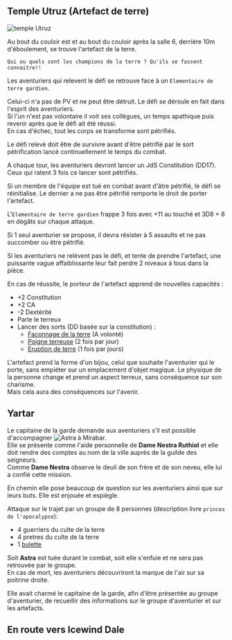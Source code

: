 ## Temple Utruz (Artefact de terre)
![temple Utruz](./assets/images/utiles/utruz_temple.jpg)

Au bout du couloir est et au bout du couloir après la salle 6, derrière 10m d'éboulement, se trouve l'artefact de la terre.

`Qui ou quels sont les champions de la terre ? Qu'ils se fassent connaitre!!`

Les aventuriers qui relevent le défi se retrouve face à un `Elementaire de terre gardien`.

Celui-ci n'a pas de PV et ne peut être détruit. Le défi se déroule en fait dans l'esprit des aventuriers.  
Si l'un n'est pas volontaire il voit ses collègues, un temps apathique puis revenir après que le défi ait été réussi.  
En cas d'échec, tout les corps se transforme sont pétrifiés.

Le défi relevé doit être de survivre avant d'être pétrifié par le sort pétrification lancé continuellement le temps du combat.

A chaque tour, les aventuriers devront lancer un JdS Constitution (DD17).
Ceux qui ratent 3 fois ce lancer sont pétrifiés.

Si un membre de l'équipe est tué en combat avant d'âtre pétrifié, le défi se réinitialise.
Le dernier a ne pas être pétrifié remporte le droit de porter l'artefact.

L'`Elementaire de terre gardien` frappe 3 fois avec +11 au touché et 3D8 + 8 en dégâts sur chaque attaque.

Si 1 seul aventurier se propose, il devra résister à 5 assaults et ne pas succomber ou être pétrifié.

Si les aventuriers ne relèvent pas le défi, et tente de prendre l'artefact, une puissante vague affaiblissante leur fait perdre 2 niveaux à tous dans la pièce.

En cas de réussite, le porteur de l'artefact apprend de nouvelles capacités :
- +2 Constitution
- +2 CA
- -2 Dextérité
- Parle le terreux
- Lancer des sorts (DD basée sur la constitution) :
  - [Faconnage de la terre](https://www.aidedd.org/dnd/sorts.php?vf=faconnage-de-la-terre) (A volonté)
  - [Poigne terreuse](https://www.aidedd.org/dnd/sorts.php?vf=poigne-terreuse-de-maximilien) (2 fois par jour)
  - [Eruption de terre](https://www.aidedd.org/dnd/sorts.php?vf=eruption-de-terre) (1 fois par jours)

L'artefact prend la forme d'un bijou, celui que souhaite l'aventurier qui le porte, sans empiéter sur un emplacement d'objet magique.
Le physique de la personne change et prend un aspect terreux, sans conséquence sur son charisme.  
Mais cela aura des conséquences sur l'avenir.

## Yartar

Le capitaine de la garde demande aux aventuriers s'il est possible d'accompagner ![Astra](./assets/images/persos/astra.jpg) à Mirabar.  
Elle se présente comme l'aide personnelle de **Dame Nestra Ruthiol** et elle doit rendre des comptes au nom de la ville auprès de la guilde des seigneurs.  
Comme **Dame Nestra** observe le deuil de son frère et de son neveu, elle lui a confié cette mission.

En chemin elle pose beaucoup de question sur les aventuriers ainsi que sur leurs buts.
Elle est enjouée et espiègle.

Attaque sur le trajet par un groupe de 8 personnes (description livre `princes de l'apocalypse`):
- 4 guerriers du culte de la terre
- 4 pretres du culte de la terre
- 1 [bulette](https://www.aidedd.org/dnd/monstres.php?vf=bulette)

Soit **Astra** est tuée durant le combat, soit elle s'enfuie et ne sera pas retrouvée par le groupe.  
En cas de mort, les aventuriers découvriront la marque de l'air sur sa poitrine droite.  

Elle avait charmé le capitaine de la garde, afin d'être présentée au groupe d'aventurier, de recueillir des informations sur le groupe d'aventurier et sur les artefacts.

## En route vers Icewind Dale



